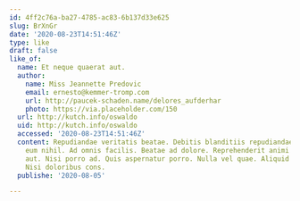 ```yaml
---
id: 4ff2c76a-ba27-4785-ac83-6b137d33e625
slug: BrXnGr
date: '2020-08-23T14:51:46Z'
type: like
draft: false
like_of:
  name: Et neque quaerat aut.
  author:
    name: Miss Jeannette Predovic
    email: ernesto@kemmer-tromp.com
    url: http://paucek-schaden.name/delores_aufderhar
    photo: https://via.placeholder.com/150
  url: http://kutch.info/oswaldo
  uid: http://kutch.info/oswaldo
  accessed: '2020-08-23T14:51:46Z'
  content: Repudiandae veritatis beatae. Debitis blanditiis repudiandae. Suscipit
    eum nihil. Ad omnis facilis. Beatae ad dolore. Reprehenderit animi ipsa. Ut aut
    aut. Nisi porro ad. Quis aspernatur porro. Nulla vel quae. Aliquid ut numquam.
    Nisi doloribus cons.
  publishe: '2020-08-05'

---
```



